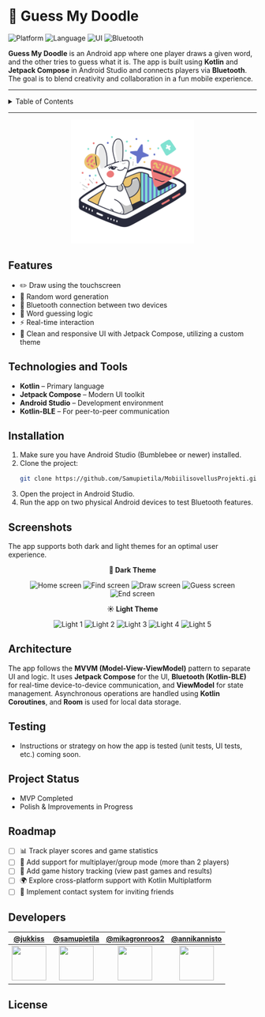 # 🎨 Guess My Doodle

![Platform](https://img.shields.io/badge/platform-Android-blue)
![Language](https://img.shields.io/badge/language-Kotlin-orange)
![UI](https://img.shields.io/badge/UI-Jetpack%20Compose-7950F2?logo=android)
![Bluetooth](https://img.shields.io/badge/Bluetooth-BLE-007BFF?logo=bluetooth)


**Guess My Doodle** is an Android app where one player draws a given word, and the other tries to guess what it is. The app is built using **Kotlin** and **Jetpack Compose** in Android Studio and connects players via **Bluetooth**. The goal is to blend creativity and collaboration in a fun mobile experience.

---

<details>
  <summary>Table of Contents</summary>
  
1. [Features](#features)
2. [Technologies and Tools](#technologies-and-tools)
3. [Installation](#installation)
4. [Screenshots](#screenshots)
5. [Architecture](#architecture)
6. [Testing](#testing)
7. [Project Status](#project-status)
8. [Roadmap](#roadmap)
9. [Developers](#developers)
10. [License](#license)

</details>

---

<div align="center">
  <img src="app/src/main/res/drawable/logo.png" alt="Project Logo" width="250" height="250">
</div>

## Features
- ✏️ Draw using the touchscreen
- 🔄 Random word generation
- 📱 Bluetooth connection between two devices
- 🧩 Word guessing logic
- ⚡ Real-time interaction
- 🎨 Clean and responsive UI with Jetpack Compose, utilizing a custom theme




## Technologies and Tools

- **Kotlin** – Primary language
- **Jetpack Compose** – Modern UI toolkit
- **Android Studio** – Development environment
- **Kotlin-BLE** – For peer-to-peer communication


## Installation

1. Make sure you have Android Studio (Bumblebee or newer) installed.
2. Clone the project:
   ```bash
   git clone https://github.com/Samupietila/MobiilisovellusProjekti.git
3. Open the project in Android Studio.
4. Run the app on two physical Android devices to test Bluetooth features.
   

## Screenshots
The app supports both dark and light themes for an optimal user experience.

<p align="center">
  <strong>🌙 Dark Theme</strong>
</p>
<p align="center">
  <img src="images/home.png" alt="Home screen" width="160">
  <img src="images/find1.png" alt="Find screen" width="160">
  <img src="images/hat.png" alt="Draw screen" width="160">
  <img src="images/guess.png" alt="Guess screen" width="160">
  <img src="images/end.png" alt="End screen" width="160">
</p>

<p align="center">
  <strong>☀️ Light Theme</strong>
</p>
<p align="center">
  <img src="images/light1.png" alt="Light 1" width="160">
  <img src="images/light2.png" alt="Light 2" width="160">
  <img src="images/light3.png" alt="Light 3" width="160">
  <img src="images/light4.png" alt="Light 4" width="160">
  <img src="images/light5.png" alt="Light 5" width="160">
</p>


## Architecture

The app follows the **MVVM (Model-View-ViewModel)** pattern to separate UI and logic.
It uses **Jetpack Compose** for the UI, **Bluetooth (Kotlin-BLE)** for real-time device-to-device communication, and **ViewModel** for state management.
Asynchronous operations are handled using **Kotlin Coroutines**, and **Room** is used for local data storage.

## Testing

- Instructions or strategy on how the app is tested (unit tests, UI tests, etc.) coming soon.


## Project Status
- MVP Completed
- Polish & Improvements in Progress

## Roadmap
- [ ] 📊 Track player scores and game statistics
- [ ] 👥 Add support for multiplayer/group mode (more than 2 players)
- [ ] 🧾 Add game history tracking (view past games and results)
- [ ] 🌍 Explore cross-platform support with Kotlin Multiplatform
- [ ] 📇 Implement contact system for inviting friends

## Developers

| [@jukkiss](https://github.com/jukkiss) | [@samupietila](https://github.com/samupietila) | [@mikagronroos2](https://github.com/mikagronroos2) | [@annikannisto](https://github.com/annikannisto) |
|:--:|:--:|:--:|:--:|
| <img src="https://github.com/jukkiss.png" width="70" height="70"> | <img src="https://github.com/samupietila.png" width="70" height="70"> | <img src="https://github.com/mikagronroos2.png" width="70" height="70"> | <img src="https://github.com/annikannisto.png" width="70" height="70"> |



## License

